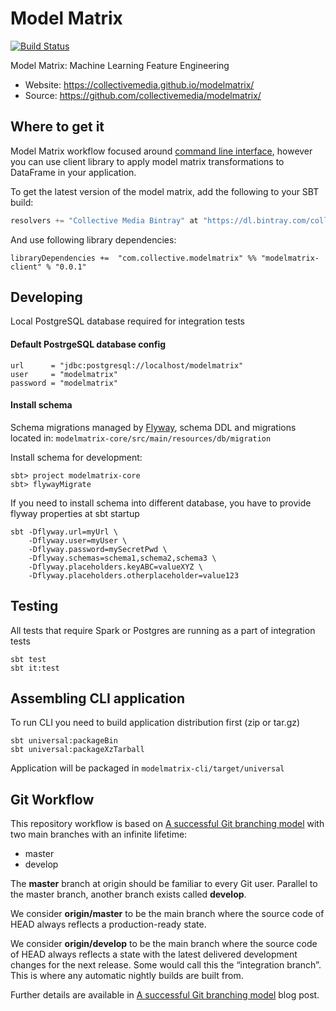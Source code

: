 # Model Matrix

[![Build Status](https://travis-ci.org/collectivemedia/modelmatrix.svg?branch=master)](https://travis-ci.org/collectivemedia/modelmatrix)

Model Matrix: Machine Learning Feature Engineering

* Website: https://collectivemedia.github.io/modelmatrix/
* Source: https://github.com/collectivemedia/modelmatrix/

## Where to get it

Model Matrix workflow focused around [command line interface](http://collectivemedia.github.io/modelmatrix/doc/cli.html), 
however you can use client library to apply model matrix transformations to DataFrame in your application.

To get the latest version of the model matrix, add the following to your SBT build:

``` scala
resolvers += "Collective Media Bintray" at "https://dl.bintray.com/collectivemedia/releases"
```

And use following library dependencies:

```
libraryDependencies +=  "com.collective.modelmatrix" %% "modelmatrix-client" % "0.0.1"
```

## Developing

Local PostgreSQL database required for integration tests

#### Default PostrgeSQL database config

    url      = "jdbc:postgresql://localhost/modelmatrix"  
    user     = "modelmatrix"  
    password = "modelmatrix"  

#### Install schema

Schema migrations managed by [Flyway](http://flywaydb.org), 
schema DDL and migrations located in: `modelmatrix-core/src/main/resources/db/migration`

Install schema for development:

    sbt> project modelmatrix-core  
    sbt> flywayMigrate 
    
If you need to install schema into different database, you have to provide flyway properties at sbt startup

    sbt -Dflyway.url=myUrl \
        -Dflyway.user=myUser \
        -Dflyway.password=mySecretPwd \
        -Dflyway.schemas=schema1,schema2,schema3 \
        -Dflyway.placeholders.keyABC=valueXYZ \
        -Dflyway.placeholders.otherplaceholder=value123

## Testing

All tests that require Spark or Postgres are running as a part of integration tests

    sbt test
    sbt it:test
    
## Assembling CLI application

To run CLI you need to build application distribution first (zip or tar.gz)

    sbt universal:packageBin        
    sbt universal:packageXzTarball
    
Application will be packaged in `modelmatrix-cli/target/universal`

## Git Workflow

This repository workflow is based on [A successful Git branching model](http://nvie.com/posts/a-successful-git-branching-model/) with two main branches with an infinite lifetime:

* master
* develop

The **master** branch at origin should be familiar to every Git user. Parallel to the master branch, another branch exists called **develop**.

We consider **origin/master** to be the main branch where the source code of HEAD always reflects a production-ready state.

We consider **origin/develop** to be the main branch where the source code of HEAD always reflects a state with the latest delivered development changes for the next release. Some would call this the “integration branch”. This is where any automatic nightly builds are built from.

Further details are available in [A successful Git branching model](http://nvie.com/posts/a-successful-git-branching-model/) blog post.
